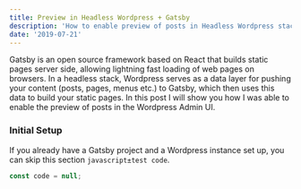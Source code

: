 ```yaml
---
title: Preview in Headless Wordpress + Gatsby
description: 'How to enable preview of posts in Headless Wordpress stack using Gatsby rehydration'
date: '2019-07-21'
---
```


Gatsby is an open source framework based on React that builds static pages server side, allowing lightning fast loading of web pages on browsers. In a headless stack, Wordpress serves as a data layer for pushing your content (posts, pages, menus etc.) to Gatsby, which then uses this data to build your static pages. In this post I will show you how I was able to enable the preview of posts in the Wordpress Admin UI.

### Initial Setup

If you already have a Gatsby project and a Wordpress instance set up, you can skip this section `javascript±test code`.

```javascript
const code = null;
```
